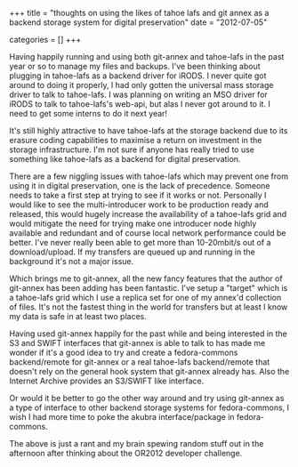 +++
title = "thoughts on using the likes of tahoe lafs and git annex as a backend storage system for digital preservation"
date = "2012-07-05"


categories = []
+++

Having happily running and using both git-annex and tahoe-lafs in the
past year or so to manage my files and backups. I've been thinking
about plugging in tahoe-lafs as a backend driver for iRODS. I never
quite got around to doing it properly, I had only gotten the universal
mass storage driver to talk to tahoe-lafs. I was planning on writing
an MSO driver for iRODS to talk to tahoe-lafs's web-api, but alas I
never got around to it. I need to get some interns to do it next year!

It's still highly attractive to have tahoe-lafs at the storage backend
due to its erasure coding capabilities to maximise a return on
investment in the storage infrastructure. I'm not sure if anyone has
really tried to use something like tahoe-lafs as a backend for digital
preservation.

There are a few niggling issues with tahoe-lafs which may prevent one
from using it in digital preservation, one is the lack of
precedence. Someone needs to take a first step at trying to see if it
works or not. Personally I would like to see the multi-introducer work
to be production ready and released, this would hugely increase the
availability of a tahoe-lafs grid and would mitigate the need for
trying make one introducer node highly available and redundant and of
course local network performance could be better. I've never really
been able to get more than 10-20mbit/s out of a download/upload. If my
transfers are queued up and running in the background it's not a major
issue.

Which brings me to git-annex, all the new fancy features that the
author of git-annex has been adding has been fantastic. I've setup a
"target" which is a tahoe-lafs grid which I use a replica set for one
of my annex'd collection of files. It's not the fastest thing in the
world for transfers but at least I know my data is safe in at least
two places.

Having used git-annex happily for the past while and being interested
in the S3 and SWIFT interfaces that git-annex is able to talk to has
made me wonder if it's a good idea to try and create a fedora-commons
backend/remote for git-annex or a real tahoe-lafs backend/remote that
doesn't rely on the general hook system that git-annex already
has. Also the Internet Archive provides an S3/SWIFT like interface.

Or would it be better to go the other way around and try using
git-annex as a type of interface to other backend storage systems for
fedora-commons, I wish I had more time to poke the akubra
interface/package in fedora-commons.

The above is just a rant and my brain spewing random stuff out in the
afternoon after thinking about the OR2012 developer challenge.
